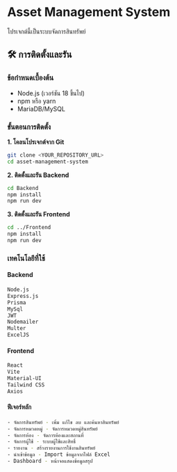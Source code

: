 # Asset Management System

โปรเจกต์นี้เป็นระบบจัดการสินทรัพย์

## 🛠️ การติดตั้งและรัน

### ข้อกำหนดเบื้องต้น
- Node.js (เวอร์ชัน 18 ขึ้นไป)
- npm หรือ yarn
- MariaDB/MySQL

### ขั้นตอนการติดตั้ง

**1. โคลนโปรเจกต์จาก Git**
```bash
git clone <YOUR_REPOSITORY_URL>
cd asset-management-system
```

**2. ติดตั้งและรัน Backend**
```bash
cd Backend
npm install
npm run dev
```

**3. ติดตั้งและรัน Frontend**
```bash
cd ../Frontend
npm install
npm run dev
```
### เทคโนโลยีที่ใช้

#### Backend
```bash
Node.js
Express.js
Prisma
MySql
JWT
Nodemailer
Multer
ExcelJS
```

#### Frontend
```bash
React
Vite
Material-UI
Tailwind CSS
Axios
```

#### ฟีเจอร์หลัก
```bash
- จัดการสินทรัพย์ - เพิ่ม แก้ไข ลบ และค้นหาสินทรัพย์
- จัดการหมวดหมู่ - จัดการหมวดหมู่สินทรัพย์
- จัดการห้อง - จัดการห้องและสถานที่
- จัดการผู้ใช้ - ระบบผู้ใช้และสิทธิ์
- รายงาน - สร้างรายงานการใช้งานสินทรัพย์
- นำเข้าข้อมูล - Import ข้อมูลจากไฟล์ Excel
- Dashboard - หน้าจอแสดงข้อมูลสรุป
```
